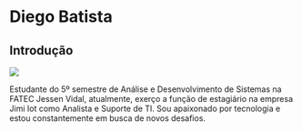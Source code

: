 

<h1>Diego Batista</h1>

<h2>Introdução</h2>
<img src="/assets/img/arquivo.gif">
<p>Estudante do 5º semestre de Análise e Desenvolvimento de Sistemas na FATEC Jessen Vidal, atualmente, exerço a função de estagiário na empresa Jimi Iot como Analista e Suporte de TI. Sou apaixonado por tecnologia e estou constantemente em busca de novos desafios.</p>
